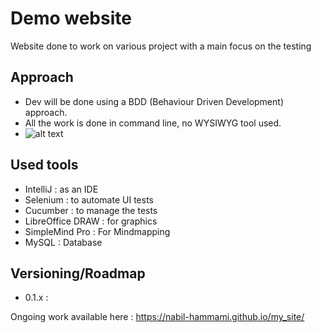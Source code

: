 # Demo website
Website done to work on various project with a main focus on the testing

## Approach
- Dev will be done using a BDD (Behaviour Driven Development) approach.
- All the work is done in command line, no WYSIWYG tool used.
- ![alt text](https://github.com/nabil-hammami/my_site/master/IMG/webTechnoPyramide.png)

## Used tools
- IntelliJ : as an IDE
- Selenium : to automate UI tests
- Cucumber : to manage the tests
- LibreOffice DRAW : for graphics
- SimpleMind Pro : For Mindmapping
- MySQL : Database

## Versioning/Roadmap
- 0.1.x : 

Ongoing work available here : https://nabil-hammami.github.io/my_site/
